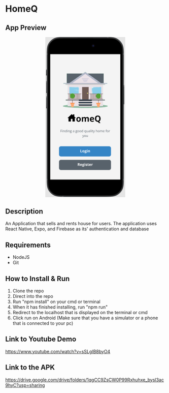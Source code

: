 # HomeQ

## App Preview
<p align=center><img width="50%" src="assets/overview.png"/></p>

## Description

An Application that sells and rents house for users. The application uses React Native, Expo, and Firebase as its' authentication and database

## Requirements

- NodeJS
- Git

## How to Install & Run

1. Clone the repo
2. Direct into the repo
3. Run "npm install" on your cmd or terminal
4. When it has finished installing, run "npm run"
5. Redirect to the localhost that is displayed on the terminal or cmd
6. Click run on Android (Make sure that you have a simulator or a phone that is connected to your pc)

## Link to Youtube Demo

https://www.youtube.com/watch?v=sSLgIB8byO4

## Link to the APK

https://drive.google.com/drive/folders/1qgCC9ZsCW0P99Rxhuhxe_bysl3ac9hyC?usp=sharing
